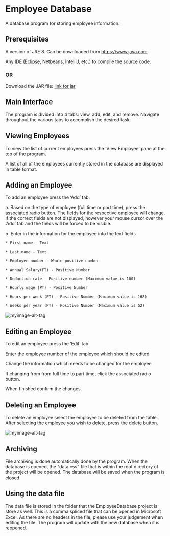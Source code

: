 # Employee Database
A database program for storing employee information.

## Prerequisites
A version of JRE 8. Can be downloaded from https://www.java.com.

Any IDE (Eclipse, Netbeans, IntelliJ, etc.) to compile the source code.

### OR

Download the JAR file: [link for jar](https://github.com/AbilarshViji/EmployeeDatabase/raw/master/dist/EmployeeDatabase.jar)

## Main Interface
The program is divided into 4 tabs: view, add, edit, and remove. Navigate throughout the various tabs to accomplish the desired task.

## Viewing Employees
To view the list of current employees press the ‘View Employee’ pane at the top of the program.

A list of all of the employees currently stored in the database are displayed in table format.

## Adding an Employee
To add an employee press the ‘Add’ tab.
  
  a.  Based on the type of employee (full time or part time), press the associated radio button. The fields for the respective employee will   change. If the correct fields are not displayed, however your mouse cursor over the ‘Add’ tab and the fields will be forced to be visible.
  
  b.  Enter in the information for the employee into the text fields
  
    * First name - Text
    
    * Last name - Text
    
    * Employee number - Whole positive number
    
    * Annual Salary(FT) - Positive Number
    
    * Deduction rate - Positive number (Maximum value is 100)
    
    * Hourly wage (PT) - Positive Number
    
    * Hours per week (PT) - Positive Number (Maximum value is 168)
    
    * Weeks per year (PT) - Positive Number (Maximum value is 52)
    
![myimage-alt-tag](http://i.imgur.com/Rq1Dt4a.png)
## Editing an Employee
To edit an employee press the ‘Edit’ tab

Enter the employee number of the employee which should be edited

Change the information which needs to be changed for the employee

If changing from from full time to part time, click the associated radio button.

When finished confirm the changes.

## Deleting an Employee
To delete an employee select the employee to be deleted from the table.
After selecting the employee you wish to delete, press the delete button.

![myimage-alt-tag](http://i.imgur.com/TmojlHj.png)

## Archiving
File archiving is done automatically done by the program. When the database is opened, the "data.csv" file that is within the root directory of the project will be opened. The database will be saved when the program is closed.

## Using the data file
The data file is stored in the folder that the EmployeeDatabase project is store as well. This is a comma spliced file that can be opened in Microsoft Excel. As there are no headers in the file, please use your judgement when editing the file. The program will update with the new database when it is reopened.



